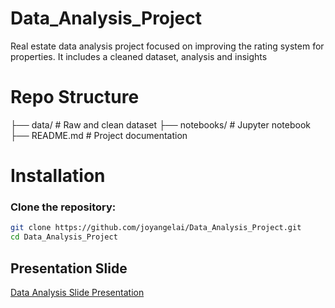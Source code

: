 # Data_Analysis_Project
Real estate data analysis project focused on improving the rating system for properties. It includes a cleaned dataset, analysis and insights

# Repo Structure
├── data/              # Raw and clean dataset
├── notebooks/         # Jupyter notebook
├── README.md          # Project documentation

# Installation
### Clone the repository:
```sh
git clone https://github.com/joyangelai/Data_Analysis_Project.git
cd Data_Analysis_Project
```

## Presentation Slide
[Data Analysis Slide Presentation](https://docs.google.com/presentation/d/1hM420s6XW7ROQoRQD8OzMK95C96OF9yVZoKGIZXqKgs/edit?usp=sharing)
